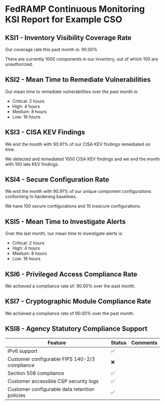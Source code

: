 # FedRAMP Continuous Monitoring KSI Report for Example CSO

## KSI1 - Inventory Visibility Coverage Rate

Our coverage rate this past month is: 90.00%

There are currently 1000 components in our inventory, out of which 100 are unauthorized.

## KSI2 - Mean Time to Remediate Vulnerabilities

Our mean time to remediate vulnerabilities over the past month is:

 * Critical: 2 hours
 * High: 4 hours
 * Medium: 8 hours
 * Low: 16 hours

## KSI3 - CISA KEV Findings

We end the month with 90.91% of our CISA KEV findings remediated on time.

We detected and remediated 1000 CISA KEV findings and we end the month with 100 late KEV findings.

## KSI4 - Secure Configuration Rate

We end the month with 90.91% of our unique component configurations conforming to hardening baselines.

We have 100 secure configurations and 10 insecure configurations.

## KSI5 - Mean Time to Investigate Alerts

Over the last month, our mean time to investigate alerts is:

 * Critical: 2 hours
 * High: 4 hours
 * Medium: 8 hours
 * Low: 16 hours

## KSI6 - Privileged Access Compliance Rate

We achieved a compliance rate of: 90.00% over the past month.

## KSI7 - Cryptographic Module Compliance Rate

We achieved a compliance rate of 90.00% over the past month.

## KSI8 - Agency Statutory Compliance Support

| Feature | Status | Comments |
| ------- | ------ | -------- |
| IPv6 support | ✅ | |
| Customer configurable FIPS 140-2/3 compliance | ❌ | |
| Section 508 compliance | ✅ | |
| Customer accessible CSP security logs | ✅ | |
| Customer configurable data retention policies | ✅ | |
